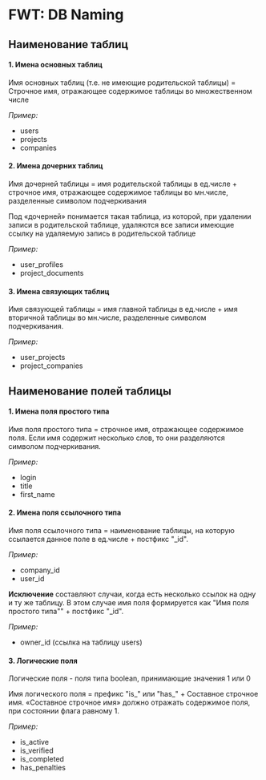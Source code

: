 # FWT: DB Naming

## Наименование таблиц
#### 1. Имена основных таблиц
Имя основных таблиц (т.е. не имеющие родительской таблицы) = Строчное имя, отражающее содержимое таблицы во множественном числе

_Пример:_
- users
- projects
- companies

#### 2. Имена дочерних таблиц
Имя дочерней таблицы = имя родительской таблицы в ед.числе + строчное имя, отражающее содержимое таблицы во мн.числе, разделенные символом подчеркивания

Под «дочерней» понимается такая таблица, из которой, при удалении записи в родительской таблице, удаляются все записи имеющие ссылку на удаляемую запись в родительской таблице

_Пример:_
- user_profiles
- project_documents

#### 3. Имена связующих таблиц
Имя связующей таблицы = имя главной таблицы в ед.числе + имя вторичной таблицы во мн.числе, разделенные символом подчеркивания.

_Пример:_
 - user_projects
 - project_companies

## Наименование полей таблицы
#### 1. Имена поля простого типа
Имя поля простого типа = строчное имя, отражающее содержимое поля.
Если имя содержит несколько слов, то они разделяются символом подчеркивания.

_Пример:_
- login
- title
- first_name

#### 2. Имена поля ссылочного типа
Имя поля ссылочного типа = наименование таблицы, на которую ссылается данное поле в ед.числе + постфикс "\_id".

_Пример:_
- company_id
- user_id

**Исключение** составляют случаи, когда есть несколько ссылок на одну и ту же таблицу.
В этом случае имя поля формируется как "Имя поля простого типа"" + постфикс "_id".

_Пример:_
- owner_id (ссылка на таблицу users)

#### 3. Логические поля
Логические поля - поля типа boolean, принимающие значения 1 или 0

Имя логического поля = префикс "is_" или "has_" + Составное строчное имя.
«Составное строчное имя» должно отражать содержимое поля, при состоянии флага равному 1.

_Пример:_
- is_active
- is_verified
- is_completed
- has_penalties
